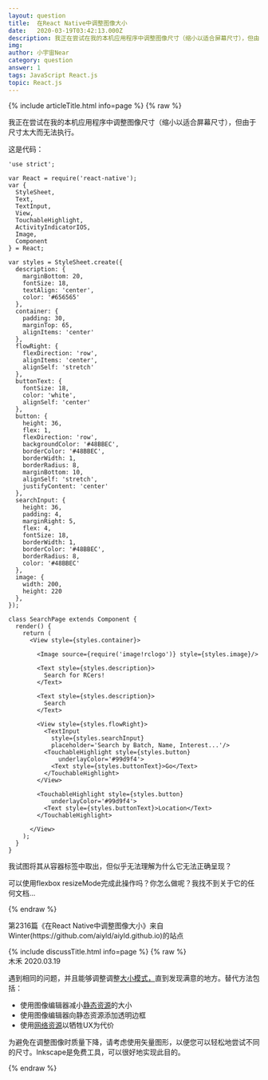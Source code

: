 ```yaml
---
layout: question
title:  在React Native中调整图像大小
date:   2020-03-19T03:42:13.000Z
description: 我正在尝试在我的本机应用程序中调整图像尺寸（缩小以适合屏幕尺寸），但由于尺寸太大而无法执行。这是代码：'use strict';var Rea...
img: 
author: 小宇宙Near
category: question
answer: 1
tags: JavaScript React.js
topic: React.js
---
```

<div class="article-root">
  <div class="article">
    {% include articleTitle.html info=page %}
    {% raw %}
    <div class="article-content"><p><font style="vertical-align: inherit;"><font style="vertical-align: inherit;">我正在尝试在我的本机应用程序中调整图像尺寸（缩小以适合屏幕尺寸），但由于尺寸太大而无法执行。</font></font></p>

<p><font style="vertical-align: inherit;"><font style="vertical-align: inherit;">这是代码：</font></font></p>

<pre><code>'use strict';<font></font>
<font></font>
var React = require('react-native');<font></font>
var {<font></font>
  StyleSheet,<font></font>
  Text,<font></font>
  TextInput,<font></font>
  View,<font></font>
  TouchableHighlight,<font></font>
  ActivityIndicatorIOS,<font></font>
  Image,<font></font>
  Component<font></font>
} = React;<font></font>
<font></font>
var styles = StyleSheet.create({<font></font>
  description: {<font></font>
    marginBottom: 20,<font></font>
    fontSize: 18,<font></font>
    textAlign: 'center',<font></font>
    color: '#656565'<font></font>
  },<font></font>
  container: {<font></font>
    padding: 30,<font></font>
    marginTop: 65,<font></font>
    alignItems: 'center'<font></font>
  },<font></font>
  flowRight: {<font></font>
    flexDirection: 'row',<font></font>
    alignItems: 'center',<font></font>
    alignSelf: 'stretch'<font></font>
  },<font></font>
  buttonText: {<font></font>
    fontSize: 18,<font></font>
    color: 'white',<font></font>
    alignSelf: 'center'<font></font>
  },<font></font>
  button: {<font></font>
    height: 36,<font></font>
    flex: 1,<font></font>
    flexDirection: 'row',<font></font>
    backgroundColor: '#48BBEC',<font></font>
    borderColor: '#48BBEC',<font></font>
    borderWidth: 1,<font></font>
    borderRadius: 8,<font></font>
    marginBottom: 10,<font></font>
    alignSelf: 'stretch',<font></font>
    justifyContent: 'center'<font></font>
  },<font></font>
  searchInput: {<font></font>
    height: 36,<font></font>
    padding: 4,<font></font>
    marginRight: 5,<font></font>
    flex: 4,<font></font>
    fontSize: 18,<font></font>
    borderWidth: 1,<font></font>
    borderColor: '#48BBEC',<font></font>
    borderRadius: 8,<font></font>
    color: '#48BBEC'<font></font>
  },<font></font>
  image: {<font></font>
    width: 200,<font></font>
    height: 220<font></font>
  },<font></font>
});<font></font>
<font></font>
class SearchPage extends Component {<font></font>
  render() {<font></font>
    return (<font></font>
      &lt;View style={styles.container}&gt;<font></font>
<font></font>
        &lt;Image source={require('image!rclogo')} style={styles.image}/&gt;<font></font>
<font></font>
        &lt;Text style={styles.description}&gt;<font></font>
          Search for RCers!<font></font>
        &lt;/Text&gt;<font></font>
<font></font>
        &lt;Text style={styles.description}&gt;<font></font>
          Search<font></font>
        &lt;/Text&gt;<font></font>
<font></font>
        &lt;View style={styles.flowRight}&gt;<font></font>
          &lt;TextInput<font></font>
            style={styles.searchInput}<font></font>
            placeholder='Search by Batch, Name, Interest...'/&gt;<font></font>
          &lt;TouchableHighlight style={styles.button}<font></font>
              underlayColor='#99d9f4'&gt;<font></font>
            &lt;Text style={styles.buttonText}&gt;Go&lt;/Text&gt;<font></font>
          &lt;/TouchableHighlight&gt;<font></font>
        &lt;/View&gt;<font></font>
<font></font>
        &lt;TouchableHighlight style={styles.button}<font></font>
            underlayColor='#99d9f4'&gt;<font></font>
          &lt;Text style={styles.buttonText}&gt;Location&lt;/Text&gt;<font></font>
        &lt;/TouchableHighlight&gt;<font></font>
<font></font>
      &lt;/View&gt;<font></font>
    );<font></font>
  }<font></font>
} <font></font>
</code></pre>

<p><font style="vertical-align: inherit;"><font style="vertical-align: inherit;">我试图将其从容器标签中取出，但似乎无法理解为什么它无法正确呈现？</font></font></p>

<p><font style="vertical-align: inherit;"><font style="vertical-align: inherit;">可以使用flexbox resizeMode完成此操作吗？</font><font style="vertical-align: inherit;">你怎么做呢？</font><font style="vertical-align: inherit;">我找不到关于它的任何文档...</font></font></p></div>
    {% endraw %}
  </div>
  <p class="winter_mark">第2316篇《在React Native中调整图像大小》来自Winter(https://github.com/aiyld/aiyld.github.io)的站点</p>
  <div class="discuss-wrapper">
    {% include discussTitle.html info=page %}
    {% raw %}
    <div class="discuss-list">
    <div class="discuss-item">
        <div class="discuss-parent">
          <div class="discuss-meta">
            <span class="discuss-user">木禾</span>
            <span class="discuss-time">2020.03.19</span>
          </div>
          <div class="discuss-comment"><p><font style="vertical-align: inherit;"><font style="vertical-align: inherit;">遇到相同的问题，并且能够调整调整</font></font><a href="https://facebook.github.io/react-native/docs/image.html#resizemode"><font style="vertical-align: inherit;"><font style="vertical-align: inherit;">大小模式，</font></font></a><font style="vertical-align: inherit;"><font style="vertical-align: inherit;">直到发现满意的地方。</font><font style="vertical-align: inherit;">替代方法包括：</font></font></p>

<ul>
<li><font style="vertical-align: inherit;"><font style="vertical-align: inherit;">使用图像编辑器</font><font style="vertical-align: inherit;">减小</font></font><a href="https://facebook.github.io/react-native/docs/image.html#static-resources"><font style="vertical-align: inherit;"><font style="vertical-align: inherit;">静态资源</font></font></a><font style="vertical-align: inherit;"><font style="vertical-align: inherit;">的大小</font></font></li>
<li><font style="vertical-align: inherit;"><font style="vertical-align: inherit;">使用图像编辑器向静态资源添加透明边框</font></font></li>
<li><font style="vertical-align: inherit;"><font style="vertical-align: inherit;">使用</font></font><a href="https://facebook.github.io/react-native/docs/image.html#network-resources"><font style="vertical-align: inherit;"><font style="vertical-align: inherit;">网络资源</font></font></a><font style="vertical-align: inherit;"><font style="vertical-align: inherit;">以牺牲UX为代价</font></font></li>
</ul>

<p><font style="vertical-align: inherit;"><font style="vertical-align: inherit;">为避免在调整图像时质量下降，请考虑使用矢量图形，以便您可以轻松地尝试不同的尺寸。</font><font style="vertical-align: inherit;">Inkscape是免费工具，可以很好地实现此目的。</font></font></p></div>
        </div></div>
    </div>
    {% endraw %}
  </div>
<div>
